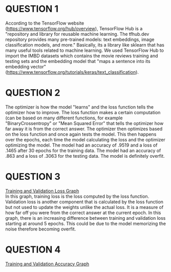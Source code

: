 # QUESTION 1
According to the TensorFlow website (https://www.tensorflow.org/hub/overview), TensorFlow Hub is a "repository and library for reusable machine learning. The tfhub.dev repository provides many pre-trained models: text embeddings, image classification models, and more." Basically, its a library like sklearn that has many useful tools related to machine learning. 
We used TensorFlow Hub to import the IMBD datasets which contains the movie reviews training and testing sets and the embedding model that "maps a sentence into its embedding vector" (https://www.tensorflow.org/tutorials/keras/text_classification).

# QUESTION 2
The optimizer is how the model "learns" and the loss function tells the optimizer how to improve. The loss function makes a certain computation (can be based on many different functions, for example "BinaryCrossentropy" or "Mean Squared Error" that tells the optimizer how far away it is from the correct answer. The optimizer then optimizes based on the loss function and once again tests the model. This then happens over the epochs, each time the model calculating the loss and the optimizer optimizing the model. 
The model had an accuracy of .9519 and a loss of .1465 after 30 epochs for the training data. The model had an accuracy of .863 and a loss of .3063 for the testing data. The model is definitely overfit.

# QUESTION 3
[Training and Validation Loss Graph](https://raw.githubusercontent.com/ashuang2013/public/master/TrainingAndValidationLoss.png)<br/>
In this graph, training loss is the loss computed by the loss function. Validation loss is another component that is calculated by the loss function but not used to update the weights unlike the actual loss. It is a measure of how far off you were from the correct answer at the current epoch. 
In this graph, there is an increasing difference between training and validation loss starting at around 5 epochs. This could be due to the model memorizing the noise therefore becoming overfit.

# QUESTION 4
[Training and Validation Accuracy Graph](https://raw.githubusercontent.com/ashuang2013/public/master/TrainingAndValidationAccuracy.png)<br/>
